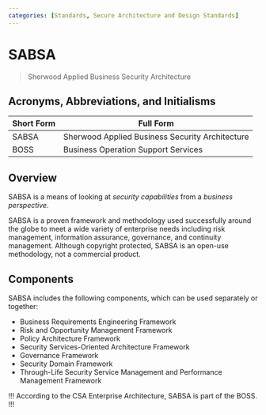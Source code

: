 ```yaml
---
categories: [Standards, Secure Architecture and Design Standards]
---
```


# SABSA

> Sherwood Applied Business Security Architecture

## Acronyms, Abbreviations, and Initialisms

| Short Form | Full Form |
| - | - |
| SABSA | Sherwood Applied Business Security Architecture |
| BOSS | Business Operation Support Services |

## Overview

SABSA is a means of looking at *security capabilities* from a *business perspective*.

SABSA is a proven framework and methodology used successfully around the globe to meet a wide variety of enterprise needs including risk management, information assurance, governance, and continuity management. Although copyright protected, SABSA is an open-use methodology, not a commercial product.

## Components

SABSA includes the following components, which can be used separately or together:

- Business Requirements Engineering Framework
- Risk and Opportunity Management Framework
- Policy Architecture Framework
- Security Services-Oriented Architecture Framework
- Governance Framework
- Security Domain Framework
- Through-Life Security Service Management and Performance Management Framework

!!!
According to the CSA Enterprise Architecture, SABSA is part of the BOSS.
!!!